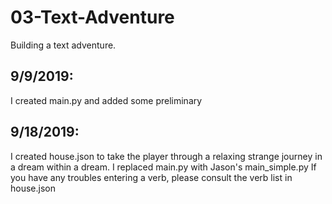 # 03-Text-Adventure
Building a text adventure.

9/9/2019:
--------------------------
I created main.py and added some preliminary

9/18/2019:
-------------------------------
I created house.json to take the player through a relaxing strange journey in a dream within a dream.
I replaced main.py with Jason's main_simple.py 
If you have any troubles entering a verb, please consult the verb list in house.json
